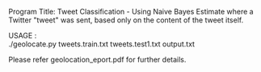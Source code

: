 Program Title: 
Tweet Classification - Using Naive Bayes Estimate where a Twitter "tweet" was sent, based only on the content of the tweet itself.

USAGE :  
./geolocate.py tweets.train.txt tweets.test1.txt output.txt

Please refer geolocation_eport.pdf for further details.
